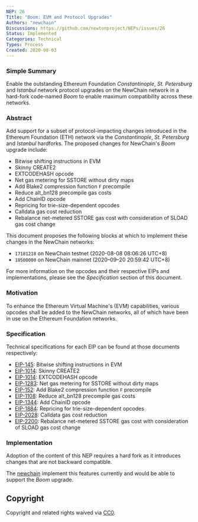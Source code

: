 ```yaml
---
NEP: 26
Title: "Boom: EVM and Protocol Upgrades"
Authors: "newchain"
Discussions: https://github.com/newtonproject/NEPs/issues/26
Status: Implemented
Categories: Technical
Types: Process
Created: 2020-08-03
---
```


### Simple Summary

Enable the outstanding Ethereum Foundation _Constantinople_, _St. Petersburg_ and _Istanbul_ network protocol upgrades on the NewChain network in a hard-fork code-named _Boom_ to enable maximum compatibility across these networks.

### Abstract

Add support for a subset of protocol-impacting changes introduced in the Ethereum Foundation (ETH) network via the _Constantinople_, _St. Petersburg_ and _Istanbul_ hardforks. The proposed changes for NewChain's _Boom_ upgrade include:

- Bitwise shifting instructions in EVM
- Skinny CREATE2
- EXTCODEHASH opcode
- Net gas metering for SSTORE without dirty maps
- Add Blake2 compression function `F` precompile
- Reduce alt_bn128 precompile gas costs
- Add ChainID opcode
- Repricing for trie-size-dependent opcodes
- Calldata gas cost reduction
- Rebalance net-metered SSTORE gas cost with consideration of SLOAD gas cost change

This document proposes the following blocks at which to implement these changes in the NewChain networks:

- `17181218` on NewChain testnet (2020-08-08 08:06:26 UTC+8)
- `18500000` on NewChain mainnet (2020–09–20 20:59:42 UTC+8)

For more information on the opcodes and their respective EIPs and implementations, please see the _Specification_ section of this document.

### Motivation

To enhance the Ethereum Virtual Machine's (EVM) capabilities, various opcodes shall be added to the NewChain networks, all of which have been in use on the Ethereum Foundation networks.

### Specification

Technical specifications for each EIP can be found at those documents respectively:

- [EIP-145](https://eips.ethereum.org/EIPS/eip-145): Bitwise shifting instructions in EVM
- [EIP-1014](https://eips.ethereum.org/EIPS/eip-1014): Skinny CREATE2
- [EIP-1014](https://eips.ethereum.org/EIPS/eip-1052): EXTCODEHASH opcode
- [EIP-1283](https://eips.ethereum.org/EIPS/eip-1283): Net gas metering for SSTORE without dirty maps
- [EIP-152](https://eips.ethereum.org/EIPS/eip-152): Add Blake2 compression function `F` precompile
- [EIP-1108](https://eips.ethereum.org/EIPS/eip-1108): Reduce alt_bn128 precompile gas costs
- [EIP-1344](https://eips.ethereum.org/EIPS/eip-1344): Add ChainID opcode
- [EIP-1884](https://eips.ethereum.org/EIPS/eip-1884): Repricing for trie-size-dependent opcodes
- [EIP-2028](https://eips.ethereum.org/EIPS/eip-2028): Calldata gas cost reduction
- [EIP-2200](https://eips.ethereum.org/EIPS/eip-2200): Rebalance net-metered SSTORE gas cost with consideration of SLOAD gas cost change

### Implementation

Adoption of the content of this NEP requires a hard fork as it introduces changes that are not backward compatible.

The [newchain](https://github.com/newtonproject/newchain) implement this features currently and would be able to support the _Boom_ upgrade.

## Copyright

Copyright and related rights waived via [CC0](https://creativecommons.org/publicdomain/zero/1.0/).

